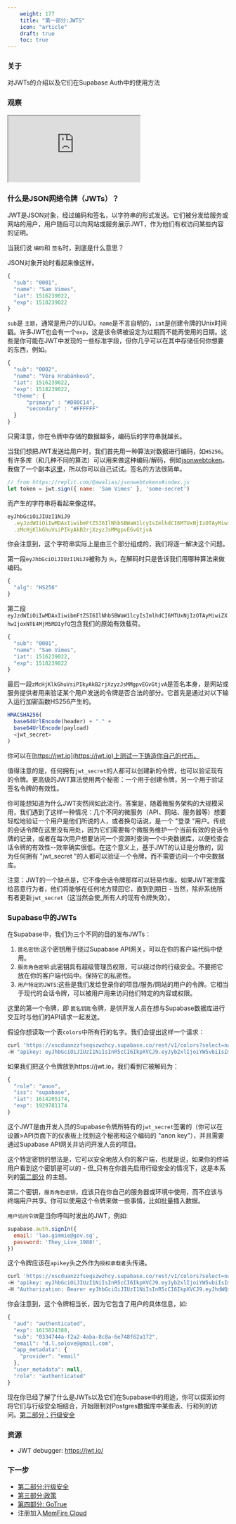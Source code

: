 ```yaml
---
    weight: 177
    title: "第一部分:JWTS"
    icon: "article"
    draft: true
    toc: true
---
```


### 关于

对JWTs的介绍以及它们在Supabase Auth中的使用方法

### 观察

<div className="video-container">
  <iframe
    src="https://www.youtube-nocookie.com/embed/v3Exg5YpJvE"
    frameBorder="1"
    allow="accelerometer; autoplay; clipboard-write; encrypted-media; gyroscope; picture-in-picture"
    allowFullScreen
  ></iframe>
</div>

### 什么是JSON网络令牌（JWTs）？

JWT是JSON对象，经过编码和签名，以字符串的形式发送。它们被分发给服务或网站的用户，用户随后可以向网站或服务展示JWT，作为他们有权访问某些内容的证明。

当我们说 `编码`和 `签名`时，到底是什么意思？

JSON对象开始时看起来像这样。

```js
{
  "sub": "0001",
  "name": "Sam Vimes",
  "iat": 1516239022,
  "exp": 1518239022
}
```

`sub`是 `主题`，通常是用户的UUID。`name`是不言自明的，`iat`是创建令牌的Unix时间戳。许多JWT也会有一个`exp`，这是该令牌被设定为过期而不能再使用的日期。这些是你可能在JWT中发现的一些标准字段，但你几乎可以在其中存储任何你想要的东西，例如。

```js
{
  "sub": "0002",
  "name": "Věra Hrabánková",
  "iat": 1516239022,
  "exp": 1518239022,
  "theme": {
      "primary" : "#D80C14",
      "secondary" : "#FFFFFF"
  }
}
```

只需注意，你在令牌中存储的数据越多，编码后的字符串就越长。

当我们想把JWT发送给用户时，我们首先用一种算法对数据进行编码，如`HS256`。有许多库（和几种不同的算法）可以用来做这种编码/解码，例如[jsonwebtoken](https://www.npmjs.com/package/jsonwebtoken)。我做了一个副本[这里](https://replit.com/@awalias/jsonwebtokens#index.js)，所以你可以自己试试。签名的方法很简单。

```js
// from https://replit.com/@awalias/jsonwebtokens#index.js
let token = jwt.sign({ name: 'Sam Vimes' }, 'some-secret')
```

而产生的字符串将看起来像这样。

```js
eyJhbGciOiJIUzI1NiJ9
  .eyJzdWIiOiIwMDAxIiwibmFtZSI6IlNhbSBWaW1lcyIsImlhdCI6MTUxNjIzOTAyMiwiZXhwIjoxNTE4MjM5MDIyfQ
  .zMcHjKlkGhuVsiPIkyAkB2rjXzyzJsMMgpvEGvGtjvA
```

你会注意到，这个字符串实际上是由三个部分组成的，我们将逐一解决这个问题。

第一段`eyJhbGciOiJIUzI1NiJ9`被称为 `头`，在解码时只是告诉我们用哪种算法来做编码。

```js
{
  "alg": "HS256"
}
```

第二段`eyJzdWIiOiIwMDAxIiwibmFtZSI6IlNhbSBWaW1lcyIsImlhdCI6MTUxNjIzOTAyMiwiZXhwIjoxNTE4MjM5MDIyfQ`包含我们的原始有效载荷。

```js
{
  "sub": "0001",
  "name": "Sam Vimes",
  "iat": 1516239022,
  "exp": 1518239022
}
```

最后一段`zMcHjKlkGhuVsiPIkyAkB2rjXzyzJsMMgpvEGvGtjvA`是签名本身，是网站或服务提供者用来验证某个用户发送的令牌是否合法的部分。它首先是通过对以下输入运行加密函数HS256产生的。

```js
HMACSHA256(
  base64UrlEncode(header) + "." +
  base64UrlEncode(payload)
  <jwt_secret>
)
```

你可以在[https://jwt.io](https://jwt.io)上测试一下铸造你自己的代币。

值得注意的是，任何拥有`jwt_secret`的人都可以创建新的令牌，也可以验证现有的令牌。更高级的JWT算法使用两个秘密：一个用于创建令牌，另一个用于验证签名令牌的有效性。

你可能想知道为什么JWT突然间如此流行。答案是，随着微服务架构的大规模采用，我们遇到了这样一种情况：几个不同的微服务（API、网站、服务器等）想要轻松地验证一个用户是他们所说的人，或者换句话说，是一个 "登录 "用户。传统的会话令牌在这里没有用处，因为它们需要每个微服务维护一个当前有效的会话令牌的记录，或者在每次用户想要访问一个资源时查询一个中央数据库，以便检查会话令牌的有效性--效率确实很低。在这个意义上，基于JWT的认证是分散的，因为任何拥有 "jwt_secret "的人都可以验证一个令牌，而不需要访问一个中央数据库。

注意：JWT的一个缺点是，它不像会话令牌那样可以轻易作废。如果JWT被泄露给恶意行为者，他们将能够在任何地方赎回它，直到到期日 - 当然，除非系统所有者更新`jwt_secret`（这当然会使_所有人的现有令牌失效）。

### Supabase中的JWTs

在Supabase中，我们为三个不同的目的发布JWTs：

1. `匿名密钥`:这个密钥用于绕过Supabase API网关，可以在你的客户端代码中使用。
2. `服务角色密钥`:此密钥具有超级管理员权限，可以绕过你的行级安全。不要把它放在你的客户端代码中。保持它的私密性。
3. `用户特定的JWTS`:这些是我们发给登录你的项目/服务/网站的用户的令牌。它相当于现代的会话令牌，可以被用户用来访问他们特定的内容或权限。

这里的第一个令牌，即 `匿名钥匙`令牌，是供开发人员在想与Supabase数据库进行交互时与他们的API请求一起发送。

假设你想读取一个表`colors`中所有行的名字。我们会提出这样一个请求：

```bash
curl 'https://xscduanzzfseqszwzhcy.supabase.co/rest/v1/colors?select=name' \
-H "apikey: eyJhbGciOiJIUzI1NiIsInR5cCI6IkpXVCJ9.eyJyb2xlIjoiYW5vbiIsImlhdCI6MTYxNDIwNTE3NCwiZXhwIjoxOTI5NzgxMTc0fQ.-NBR1WnZyQGpRLdXJfgfpszoZ0EeE6KHatJsDPLIX8c"
```

如果我们把这个令牌放到https://jwt.io，我们看到它被解码为：

```js
{
  "role": "anon",
  "iss": "supabase",
  "iat": 1614205174,
  "exp": 1929781174
}
```

这个JWT是由开发人员的Supabase令牌所特有的`jwt_secret`签署的（你可以在设置>API页面下的仪表板上找到这个秘密和这个编码的 "anon key"），并且需要通过Supabase API网关并访问开发人员的项目。

这个特定密钥的想法是，它可以安全地放入你的客户端，也就是说，如果你的终端用户看到这个密钥是可以的 - 但_只有在你首先启用行级安全的情况下，这是本系列的[第二部分](.../.../learn/auth-deep-dive/auth-row-level-security) 的主题。

第二个密钥，`服务角色密钥`，应该只在你自己的服务器或环境中使用，而不应该与终端用户共享。你可以使用这个令牌来做一些事情，比如批量插入数据。

`用户访问令牌`是当你呼叫时发出的JWT，例如:

```js
supabase.auth.signIn({
  email: 'lao.gimmie@gov.sg',
  password: 'They_Live_1988!',
})
```

这个令牌应该在`apikey`头之外作为`授权承载者`头传递。

```bash
curl 'https://xscduanzzfseqszwzhcy.supabase.co/rest/v1/colors?select=name' \
-H "apikey: eyJhbGciOiJIUzI1NiIsInR5cCI6IkpXVCJ9.eyJyb2xlIjoiYW5vbiIsImlhdCI6MTYxNDIwNTE3NCwiZXhwIjoxOTI5NzgxMTc0fQ.-NBR1WnZyQGpRLdXJfgfpszoZ0EeE6KHatJsDPLIX8c" \
-H "Authorization: Bearer eyJhbGciOiJIUzI1NiIsInR5cCI6IkpXVCJ9.eyJhdWQiOiJhdXRoZW50aWNhdGVkIiwiZXhwIjoxNjE1ODI0Mzg4LCJzdWIiOiIwMzM0NzQ0YS1mMmEyLTRhYmEtOGM4YS02ZTc0OGY2MmExNzIiLCJlbWFpbCI6InNvbWVvbmVAZW1haWwuY29tIiwiYXBwX21ldGFkYXRhIjp7InByb3ZpZGVyIjoiZW1haWwifSwidXNlcl9tZXRhZGF0YSI6bnVsbCwicm9sZSI6ImF1dGhlbnRpY2F0ZWQifQ.I-_oSsJamtinGxniPETBf-ezAUwDW2sY9bJIThvdX9s"
```

你会注意到，这个令牌相当长，因为它包含了用户的具体信息，如:

```js
{
  "aud": "authenticated",
  "exp": 1615824388,
  "sub": "0334744a-f2a2-4aba-8c8a-6e748f62a172",
  "email": "d.l.solove@gmail.com",
  "app_metadata": {
    "provider": "email"
  },
  "user_metadata": null,
  "role": "authenticated"
}
```

现在你已经了解了什么是JWTs以及它们在Supabase中的用途，你可以探索如何将它们与行级安全相结合，开始限制对Postgres数据库中某些表、行和列的访问。[第二部分：行级安全](././learn/auth-deep-dive/auth-row-level-security)

### 资源

- JWT debugger: https://jwt.io/

### 下一步

<!-- - 观看[第一部分：JWTs](../../learn/auth-deep-dive/auth-deep-dive-jwts) -->

- [第二部分:行级安全](./auth-row-level-security)
- [第三部分:政策](./auth-policies)
- [第四部分: GoTrue](./auth-gotrue)
- 注册加入[MemFire Cloud](https://cloud.memfiredb.com/)

